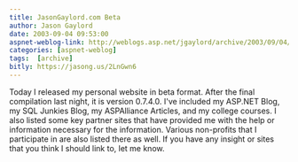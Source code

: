 ```yaml
---
title: JasonGaylord.com Beta
author: Jason Gaylord
date: 2003-09-04 09:53:00
aspnet-weblog-link: http://weblogs.asp.net/jgaylord/archive/2003/09/04/26322.aspx
categories: [aspnet-weblog]
tags:  [archive]
bitly: https://jasong.us/2LnGwn6
---
```


Today I released my personal website in beta format. After the final compilation last night, it is version 0.7.4.0. I've included my ASP.NET Blog, my SQL Junkies Blog, my ASPAlliance Articles, and my college courses. I also listed some key partner sites that have provided me with the help or information necessary for the information. Various non-profits that I participate in are also listed there as well. If you have any insight or sites that you think I should link to, let me know.